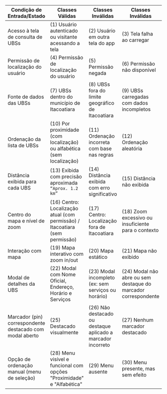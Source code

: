 

| Condição de Entrada/Estado | Classes Válidas | Classes Inválidas | Classes Inválidas |
| --- | --- | --- | --- |
| Acesso à tela de consulta de UBSs | (1) Usuário autenticado ou visitante acessando a tela | (2) Usuário em outra tela do app | (3) Tela falha ao carregar |
| Permissão de localização do usuário | (4) Permissão de localização do usuário | (5) Permissão negada | (6) Permissão não disponível |
| Fonte de dados das UBSs | (7) UBSs dentro do município de Itacoatiara | (8) UBSs fora do limite geográfico de Itacoatiara | (9) UBSs carregadas com dados incompletos |
| Ordenação da lista de UBSs | (10) Por proximidade (com localização) ou alfabética (sem localização) | (11) Ordenação incorreta com base nas regras |	(12) Ordenação aleatória |
| Distância exibida para cada UBS	| (13) Exibida com precisão aproximada `“Aprox. 1.2 km”` | (14) Distância exibida com erro significativo	| (15) Distância não exibida |
| Centro do mapa e nível de zoom	| (16) Centro: Localização atual (com permissão) / Itacoatiara (sem permissão) | (17) Centro: Localização fora de Itacoatiara	| (18) Zoom excessivo ou insuficiente para o contexto |
| Interação com mapa | (19) Mapa interativo com zoom in/out	| (20) Mapa estático	| (21) Mapa não exibido |
| Modal de detalhes da UBS | (22) Modal com Nome Oficial, Endereço, Horário e Serviços | (23) Modal incompleto (ex: sem serviços ou horário) | (24) Modal não abre ou sem destaque do marcador correspondente |
| Marcador (pin) correspondente destacado com modal aberto	| (25) Destacado visualmente | (26) Não destacado ou destaque aplicado a marcador incorreto	| (27) Nenhum marcador destacado |
| Opção de ordenação manual (menu de seleção)	| (28) Menu visível e funcional com opções "Proximidade" e "Alfabética"	| (29) Menu ausente	| (30) Menu presente, mas sem efeito |


